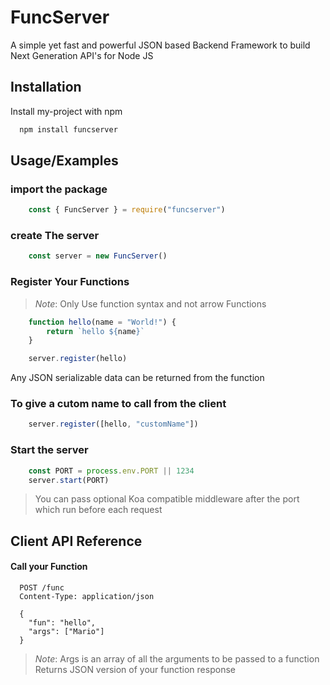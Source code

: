
# FuncServer

A simple yet fast and powerful JSON based Backend Framework to build Next Generation API's for Node JS


## Installation

Install my-project with npm

```bash
  npm install funcserver
```
    
## Usage/Examples

### import the package
```javascript
    const { FuncServer } = require("funcserver")
```
### create The server
```javascript
    const server = new FuncServer()
```
### Register Your Functions
> *Note*: Only Use function syntax and not arrow Functions
```javascript
    function hello(name = "World!") {
        return `hello ${name}`
    }

    server.register(hello)
```
Any JSON serializable data can be returned from the function

### To give a cutom name to call from the client
```javascript
    server.register([hello, "customName"])
```

### Start the server
```javascript
    const PORT = process.env.PORT || 1234
    server.start(PORT)
```
> You can pass optional Koa compatible middleware after the port which run before each request

  
## Client API Reference

#### Call your Function

```http
  POST /func
  Content-Type: application/json

  {
    "fun": "hello",
    "args": ["Mario"]
  }
```
> *Note*: Args is an array of all the arguments to be passed to a function
Returns JSON version of your function response
  